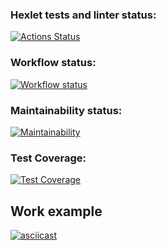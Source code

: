 ### Hexlet tests and linter status:
[![Actions Status](https://github.com/TeonaGZ/frontend-project-46/workflows/hexlet-check/badge.svg)](https://github.com/TeonaGZ/frontend-project-46/actions)

### Workflow status:
[![Workflow status](https://github.com/TeonaGZ/frontend-project-46/actions/workflows/index-check.yml/badge.svg)](https://github.com/TeonaGZ/frontend-project-46/actions)

### Maintainability status:
[![Maintainability](https://api.codeclimate.com/v1/badges/ca74950f38f483955b3b/maintainability)](https://codeclimate.com/github/TeonaGZ/frontend-project-46/maintainability)

### Test Coverage:
[![Test Coverage](https://api.codeclimate.com/v1/badges/ca74950f38f483955b3b/test_coverage)](https://codeclimate.com/github/TeonaGZ/frontend-project-46/test_coverage)

## Work example
[![asciicast](https://asciinema.org/a/6peZC20tz6JARavVwwcbilns7.svg)](https://asciinema.org/a/6peZC20tz6JARavVwwcbilns7)